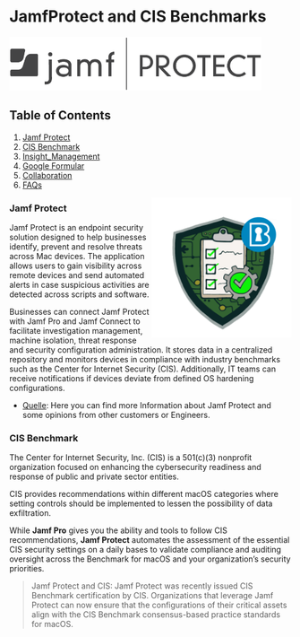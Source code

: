# JamfProtect and CIS Benchmarks
<img src="https://github.com/apfelwerk/JamfProtectInsights/blob/main/Extra/Jamf-Protect-one-color%20(1).png" width="450">

## Table of Contents
1. [Jamf Protect](#Jamf-Protect)
2. [CIS Benchmark](#CIS_Benchmark)
3. [Insight_Management](#Insight-Management)
4. [Google Formular](#Google-Formular)
5. [Collaboration](#collaboration)
6. [FAQs](#faqs)

<img style="float: right;" src="https://github.com/apfelwerk/JamfProtectInsights/blob/main/Extra/CIS-macOS-Security.png" width="250">


### Jamf Protect

Jamf Protect is an endpoint security solution designed to help businesses identify, prevent and resolve threats across Mac devices. The application allows users to gain visibility across remote devices and send automated alerts in case suspicious activities are detected across scripts and software.

Businesses can connect Jamf Protect with Jamf Pro and Jamf Connect to facilitate investigation management, machine isolation, threat response and security configuration administration. It stores data in a centralized repository and monitors devices in compliance with industry benchmarks such as the Center for Internet Security (CIS). Additionally, IT teams can receive notifications if devices deviate from defined OS hardening configurations.

* [Quelle](https://www.softwareadvice.com/security/jamf-protect-profile/): Here you can find more Information about Jamf Protect and some opinions from other customers or Engineers.

### CIS Benchmark

The Center for Internet Security, Inc. (CIS) is a 501(c)(3) nonprofit organization
focused on enhancing the cybersecurity readiness and response of public and
private sector entities.

CIS provides recommendations within different macOS categories where setting controls should be implemented to lessen the possibility of data exfiltration.

While **Jamf Pro** gives you the ability and tools to follow CIS recommendations, **Jamf Protect** automates the assessment of the essential CIS security settings on a daily bases to validate compliance and auditing oversight across the Benchmark for macOS and your organization’s security priorities.

>Jamf Protect and CIS: Jamf Protect was recently issued CIS Benchmark certification by CIS. Organizations that leverage Jamf Protect can now ensure that the configurations of their critical assets align with the CIS Benchmark consensus-based practice standards for macOS.